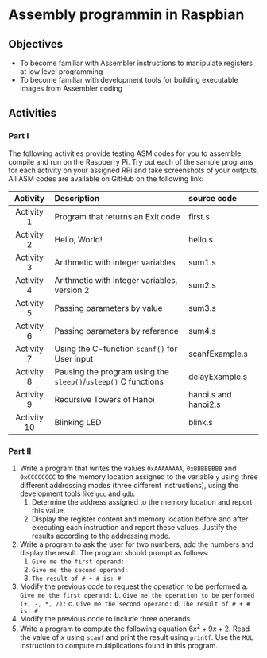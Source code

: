 # Assembly programmin in Raspbian

## Objectives
* To become familiar with Assembler instructions to manipulate registers at low level programming
* To become familiar with development tools for building executable images from Assembler coding

## Activities

### Part I
The following activities provide testing ASM codes for you to assemble, compile and run on the Raspberry Pi. Try out each of the sample programs for each activity on your assigned RPi and take screenshots of your outputs. All ASM codes are available on GitHub on the following link: 

Activity | Description | source code
 :---: | :--- | :---
Activity 1 | Program that returns an Exit code | first.s
Activity 2 | Hello, World! | hello.s
Activity 3 | Arithmetic with integer variables | sum1.s
Activity 4 | Arithmetic with integer variables, version 2 | sum2.s
Activity 5 | Passing parameters by value | sum3.s
Activity 6 | Passing parameters by reference | sum4.s
Activity 7 | Using the C-function `scanf()` for User input | scanfExample.s
Activity 8 | Pausing the program using the `sleep()`/`usleep()` C functions | delayExample.s
Activity 9 | Recursive Towers of Hanoi | hanoi.s and hanoi2.s
Activity 10 | Blinking LED | blink.s

### Part II
1.	Write a program that writes the values `0xAAAAAAAA`, `0xBBBBBBBB` and `0xCCCCCCCC` to the memory location assigned to the variable `y` using three different addressing modes (three different instructions), using the development tools like `gcc` and `gdb`.
    1. Determine the address assigned to the memory location and report this value. 
    2. Display the register content and memory location before and after executing each instruction and report these values. Justify the results according to the addressing mode. 
2.	Write a program to ask the user for two numbers, add the numbers and display the result. The program should prompt as follows:
    1.	`Give me the first operand:`
    2.	`Give me the second operand:`
    3.	`The result of # + # is: #`
3.	Modify the previous code to request the operation to be performed
    a.	`Give me the first operand:`
    b.	`Give me the operation to be performed (+, -, *, /):`
    c.	`Give me the second operand:`
    d.	`The result of # + # is: #`
4.	Modify the previous code to include three operands
5.	Write a program to compute the following equation $6x^2 + 9x + 2$. Read the value of $x$ using `scanf` and print the result using `printf`. Use the `MUL` instruction to compute multiplications found in this program.


